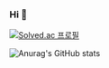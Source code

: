 ### Hi 👋

[![Solved.ac
프로필](http://mazassumnida.wtf/api/v2/generate_badge?boj=skysun102)](https://solved.ac/skysun102)

![Anurag's GitHub stats](https://github-readme-stats.vercel.app/api?username=3jieun3&show_icons=true&theme=radical)
